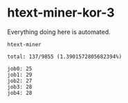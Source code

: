 # htext-miner-kor-3

Everything doing here is automated.

```
htext-miner

total: 137/9855 (1.3901572805682394%)

job0: 25
job1: 29
job2: 27
job3: 28
job4: 28
```